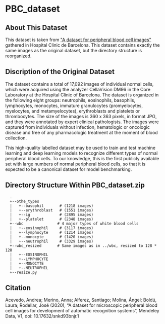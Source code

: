 # PBC_dataset

## About This Dataset
This dataset is taken from ["A dataset for peripheral blood cell images"](https://data.mendeley.com/datasets/snkd93bnjr/1) gathered in Hospital Clinic de Barcelona.
This dataset contains exactly the same images as the original dataset, but the directory structure is reorganized.

## Discription of the Original Dataset
The dataset contains a total of 17,092 images of individual normal cells, which were acquired using the analyzer CellaVision DM96 in the Core Laboratory at the Hospital Clinic of Barcelona. The dataset is organized in the following eight groups: neutrophils, eosinophils, basophils, lymphocytes, monocytes, immature granulocytes (promyelocytes, myelocytes, and metamyelocytes), erythroblasts and platelets or thrombocytes. The size of the images is 360 x 363 pixels, in format JPG, and they were annotated by expert clinical pathologists. The images were captured from individuals without infection, hematologic or oncologic disease and free of any pharmacologic treatment at the moment of blood collection.

This high-quality labelled dataset may be used to train and test machine learning and deep learning models to recognize different types of normal peripheral blood cells. To our knowledge, this is the first publicly available set with large numbers of normal peripheral blood cells, so that it is expected to be a canonical dataset for model benchmarking.


## Directory Structure Within PBC_dataset.zip
      .
      +--othe_types
      |   +--basophil       # (1218 images)
      |   +--erythroblast   # (1551 images)
      |   +--ig             # (2895 images)
      |   +--platelet       # (2348 images)
      +--wbc               # 4 major types of white blood cells
      |   +--eosinophil     # (3117 images)
      |   +--lymphocyte     # (1214 images)
      |   +--monocyte       # (1420 images)
      |   +--neutrophil     # (3329 images)
      +--wbc_resized       # Same images as in ../wbc, resized to 128 * 128
      |   +--EOSINOPHIL
      |   +--LYMPHOCYTE
      |   +--MONOCYTE
      |   +--NEUTROPHIL
      +--resize.py 


## Citation
Acevedo, Andrea; Merino, Anna; Alferez, Santiago; Molina, Ángel; Boldú, Laura; Rodellar, José (2020), “A dataset for microscopic peripheral blood cell images for development of automatic recognition systems”, Mendeley Data, V1, doi: 10.17632/snkd93bnjr.1


